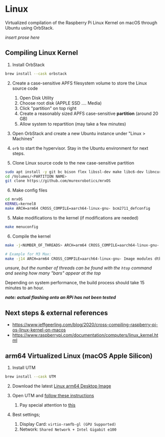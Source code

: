 # Linux

Virtualized compilation of the Raspberry Pi Linux Kernel on macOS through Ubuntu using OrbStack.

*insert prose here*

## Compiling Linux Kernel

1. Install OrbStack

```sh
brew install --cask orbstack
```

2. Create a case-sensitive APFS filesystem volume to store the Linux source code
   1. Open Disk Utility
   2. Choose root disk (APPLE SSD .... Media)
   3. Click "partition" on top right
   4. Create a reasonably sized APFS case-sensitive **partition** (around 20 GB)
   5. Allow system to repartition (may take a few minutes)
3. Open OrbStack and create a new Ubuntu instance under "Linux > Machines"

4. `orb` to start the hypervisor. Stay in the Ubuntu environment for next steps.

5. Clone Linux source code to the new case-sensitive partition

```sh
sudo apt install -y git bc bison flex libssl-dev make libc6-dev libncurses5-dev crossbuild-essential-armhf crossbuild-essential-arm64
cd /Volumes/<PARTITION NAME>
git clone https://github.com/murexrobotics/mrxOS
```

6. Make config files

```sh
cd mrxOS
KERNEL=kernel8
make ARCH=arm64 CROSS_COMPILE=aarch64-linux-gnu- bcm2711_defconfig
```

5. Make modifications to the kernel (if modifications are needed)

```sh
make menuconfig
```

6. Compile the kernel

```sh
make -j<NUMBER_OF_THREADS> ARCH=arm64 CROSS_COMPILE=aarch64-linux-gnu- Image modules dtbs
```

```sh
# Example for M3 Max:
make -j14 ARCH=arm64 CROSS_COMPILE=aarch64-linux-gnu- Image modules dtbs
```

*unsure, but the number of threads can be found with the `htop` command and seeing how many "bars" appear at the top*

Depending on system performance, the build process should take 15 minutes to an hour.

***note: actual flashing onto an RPi has not been tested***

## Next steps & external references

- https://www.jeffgeerling.com/blog/2020/cross-compiling-raspberry-pi-os-linux-kernel-on-macos
- https://www.raspberrypi.com/documentation/computers/linux_kernel.html

## arm64 Virtualized Linux (macOS Apple Silicon)

1. Install UTM

```sh
brew install --cask UTM
```

2. Download the latest [Linux arm64 Desktop Image](https://cdimage.ubuntu.com/jammy/daily-live/pending/jammy-desktop-arm64.iso)

3. Open UTM and [follow these instructions](https://docs.getutm.app/guides/ubuntu/)
   1. Pay special attention to [this](https://docs.getutm.app/guides/ubuntu/#cannot-boot-into-installer)

4. Best settings;
   1. Display Card: `virtio-ramfb-gl (GPU Supported)`
   2. Network: `Shared Network + Intel Gigabit e100`